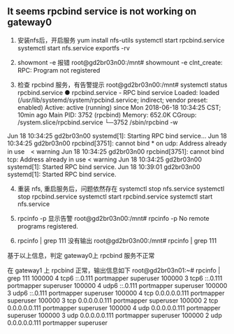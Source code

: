 ## It seems rpcbind service is not working on gateway0

1. 安装nfs后，开启服务
yum install nfs-utils
systemctl start rpcbind.service
systemctl start nfs.service
exportfs -rv

2. showmont -e 报错
root@gd2br03n00:/mnt# showmount -e
clnt_create: RPC: Program not registered

3. 检查 rpcbind 服务，有告警提示
root@gd2br03n00:/mnt# systemctl status rpcbind.service
● rpcbind.service - RPC bind service
   Loaded: loaded (/usr/lib/systemd/system/rpcbind.service; indirect; vendor preset: enabled)
   Active: active (running) since Mon 2018-06-18 10:34:25 CST; 10min ago
 Main PID: 3752 (rpcbind)
   Memory: 652.0K
   CGroup: /system.slice/rpcbind.service
           └─3752 /sbin/rpcbind -w

Jun 18 10:34:25 gd2br03n00 systemd[1]: Starting RPC bind service...
Jun 18 10:34:25 gd2br03n00 rpcbind[3751]: cannot bind * on udp: Address already in use　< warning
Jun 18 10:34:25 gd2br03n00 rpcbind[3751]: cannot bind tcp: Address already in use       < warning
Jun 18 10:34:25 gd2br03n00 systemd[1]: Started RPC bind service.
Jun 18 10:39:01 gd2br03n00 systemd[1]: Started RPC bind service.

4. 重装 nfs, 重启服务后，问题依然存在
systemctl stop nfs.service
systemctl stop rpcbind.service
systemctl start rpcbind.service
systemctl start nfs.service

5. rpcinfo -p 显示告警
root@gd2br03n00:/mnt# rpcinfo -p
No remote programs registered.

6. rpcinfo | grep 111 没有输出
root@gd2br03n00:/mnt# rpcinfo | grep 111

基于以上信息，判定 gateway0上 rpcbind 服务不正常

在 gateway1 上 rpcbind 正常，输出信息如下
root@gd2br03n01:~# rpcinfo | grep 111
    100000    4    tcp6      ::.0.111               portmapper superuser
    100000    3    tcp6      ::.0.111               portmapper superuser
    100000    4    udp6      ::.0.111               portmapper superuser
    100000    3    udp6      ::.0.111               portmapper superuser
    100000    4    tcp       0.0.0.0.0.111          portmapper superuser
    100000    3    tcp       0.0.0.0.0.111          portmapper superuser
    100000    2    tcp       0.0.0.0.0.111          portmapper superuser
    100000    4    udp       0.0.0.0.0.111          portmapper superuser
    100000    3    udp       0.0.0.0.0.111          portmapper superuser
    100000    2    udp       0.0.0.0.0.111          portmapper superuser

